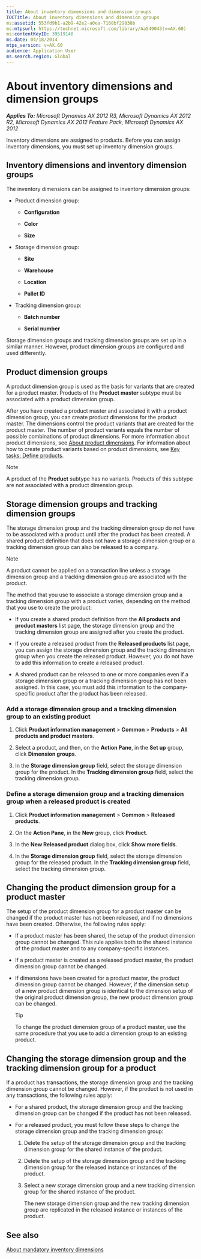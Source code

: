 ```yaml
---
title: About inventory dimensions and dimension groups
TOCTitle: About inventory dimensions and dimension groups
ms:assetid: 553fd9b1-a2b9-42e2-a0ea-7168bf29838b
ms:mtpsurl: https://technet.microsoft.com/library/Aa549043(v=AX.60)
ms:contentKeyID: 39519140
ms.date: 04/18/2014
mtps_version: v=AX.60
audience: Application User
ms.search.region: Global
---
```


# About inventory dimensions and dimension groups 


_**Applies To:** Microsoft Dynamics AX 2012 R3, Microsoft Dynamics AX 2012 R2, Microsoft Dynamics AX 2012 Feature Pack, Microsoft Dynamics AX 2012_

Inventory dimensions are assigned to products. Before you can assign inventory dimensions, you must set up inventory dimension groups.

## Inventory dimensions and inventory dimension groups

The inventory dimensions can be assigned to inventory dimension groups:

  - Product dimension group:
    
      - **Configuration**
    
      - **Color**
    
      - **Size**

  - Storage dimension group:
    
      - **Site**
    
      - **Warehouse**
    
      - **Location**
    
      - **Pallet ID**

  - Tracking dimension group:
    
      - **Batch number**
    
      - **Serial number**

Storage dimension groups and tracking dimension groups are set up in a similar manner. However, product dimension groups are configured and used differently.

## Product dimension groups

A product dimension group is used as the basis for variants that are created for a product master. Products of the **Product master** subtype must be associated with a product dimension group.

After you have created a product master and associated it with a product dimension group, you can create product dimensions for the product master. The dimensions control the product variants that are created for the product master. The number of product variants equals the number of possible combinations of product dimensions. For more information about product dimensions, see [About product dimensions](about-product-dimensions.md). For information about how to create product variants based on product dimensions, see [Key tasks: Define products](key-tasks-define-products.md).


> [!NOTE]
> <P>A product of the <STRONG>Product</STRONG> subtype has no variants. Products of this subtype are not associated with a product dimension group.</P>



## Storage dimension groups and tracking dimension groups

The storage dimension group and the tracking dimension group do not have to be associated with a product until after the product has been created. A shared product definition that does not have a storage dimension group or a tracking dimension group can also be released to a company.


> [!NOTE]
> <P>A product cannot be applied on a transaction line unless a storage dimension group and a tracking dimension group are associated with the product.</P>



The method that you use to associate a storage dimension group and a tracking dimension group with a product varies, depending on the method that you use to create the product:

  - If you create a shared product definition from the **All products and product masters** list page, the storage dimension group and the tracking dimension group are assigned after you create the product.

  - If you create a released product from the **Released products** list page, you can assign the storage dimension group and the tracking dimension group when you create the released product. However, you do not have to add this information to create a released product.

  - A shared product can be released to one or more companies even if a storage dimension group or a tracking dimension group has not been assigned. In this case, you must add this information to the company-specific product after the product has been released.

### Add a storage dimension group and a tracking dimension group to an existing product

1.  Click **Product information management** \> **Common** \> **Products** \> **All products and product masters**.

2.  Select a product, and then, on the **Action Pane**, in the **Set up** group, click **Dimension groups**.

3.  In the **Storage dimension group** field, select the storage dimension group for the product. In the **Tracking dimension group** field, select the tracking dimension group.

### Define a storage dimension group and a tracking dimension group when a released product is created

1.  Click **Product information management** \> **Common** \> **Released products**.

2.  On the **Action Pane**, in the **New** group, click **Product**.

3.  In the **New Released product** dialog box, click **Show more fields**.

4.  In the **Storage dimension group** field, select the storage dimension group for the released product. In the **Tracking dimension group** field, select the tracking dimension group.

## Changing the product dimension group for a product master

The setup of the product dimension group for a product master can be changed if the product master has not been released, and if no dimensions have been created. Otherwise, the following rules apply:

  - If a product master has been shared, the setup of the product dimension group cannot be changed. This rule applies both to the shared instance of the product master and to any company-specific instances.

  - If a product master is created as a released product master, the product dimension group cannot be changed.

  - If dimensions have been created for a product master, the product dimension group cannot be changed. However, if the dimension setup of a new product dimension group is identical to the dimension setup of the original product dimension group, the new product dimension group can be changed.
    

    > [!TIP]
    > <P>To change the product dimension group of a product master, use the same procedure that you use to add a dimension group to an existing product.</P>



## Changing the storage dimension group and the tracking dimension group for a product

If a product has transactions, the storage dimension group and the tracking dimension group cannot be changed. However, if the product is not used in any transactions, the following rules apply:

  - For a shared product, the storage dimension group and the tracking dimension group can be changed if the product has not been released.

  - For a released product, you must follow these steps to change the storage dimension group and the tracking dimension group:
    
    1.  Delete the setup of the storage dimension group and the tracking dimension group for the shared instance of the product.
    
    2.  Delete the setup of the storage dimension group and the tracking dimension group for the released instance or instances of the product.
    
    3.  Select a new storage dimension group and a new tracking dimension group for the shared instance of the product.
        
        The new storage dimension group and the new tracking dimension group are replicated in the released instance or instances of the product.

## See also

[About mandatory inventory dimensions](about-mandatory-inventory-dimensions.md)

  



